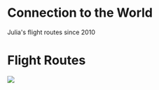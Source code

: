 # Connection to the World
Julia's flight routes since 2010

# Flight Routes

![](https://github.com/RickWeng/Connection-to-the-World/blob/master/Flightblack.png)
